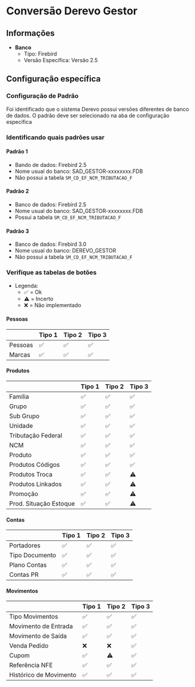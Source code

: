 # Conversão Derevo Gestor  
## Informações  
- **Banco**  
    - Tipo: Firebird  
    - Versão Especifica: Versão 2.5  
  
## Configuração específica  
### Configuração de Padrão  
Foi identificado que o sistema Derevo possui versões diferentes de banco de dados. O padrão deve ser selecionado na aba de configuração especifica  

### Identificando quais padrões usar

#### Padrão 1
- Bando de dados: Firebird 2.5
- Nome usual do banco: SAD_GESTOR-xxxxxxxx.FDB
- Não possui a tabela `SM_CD_EF_NCM_TRIBUTACAO_F` 
#### Padrão 2
- Banco de dados: Firebird 2.5
- Nome usual do banco: SAD_GESTOR-xxxxxxxx.FDB
- Possui a tabela `SM_CD_EF_NCM_TRIBUTACAO_F`
#### Padrão 3
- Banco de dados: Firebird 3.0
- Nome usual do banco: DEREVO_GESTOR
- Não possui a tabela `SM_CD_EF_NCM_TRIBUTACAO_F` 

### Verifique as tabelas de botões 
- Legenda:
	- ✅ = Ok
	- ⚠️ = Incerto
	- ❌ = Não implementado
#### Pessoas
|         | Tipo 1 | Tipo 2 | Tipo 3 |
| ------- | ------ | ------ | ------ |
| Pessoas | ✅     | ✅     | ✅     | 
| Marcas  | ✅     | ✅     | ✅     |
#### Produtos
|                        | Tipo 1 | Tipo 2 | Tipo 3 |
|:---------------------- | ------ | ------ | ------ |
| Família                | ✅     | ✅     | ✅     |
| Grupo                  | ✅     | ✅     | ✅     |
| Sub Grupo              | ✅     | ✅     | ✅     |
| Unidade                | ✅     | ✅     | ✅     |
| Tributação Federal     | ✅     | ✅     | ✅     |
| NCM                    | ✅     | ✅     | ✅     |
| Produto                | ✅     | ✅     | ✅     |
| Produtos Códigos       | ✅     | ✅     | ✅     |
| Produtos Troca         | ✅     | ✅     | ⚠️     |
| Produtos Linkados      | ✅     | ✅     | ⚠️     |
| Promoção               | ✅     | ✅     | ⚠️     |
| Prod. Situação Estoque | ✅     | ✅     | ⚠️     |

#### Contas
|                | Tipo 1 | Tipo 2 | Tipo 3 |
| -------------- | ------ | ------ | ------ |
| Portadores     | ✅     | ✅     | ✅     |
| Tipo Documento | ✅     | ✅     | ✅     |
| Plano Contas   | ✅     | ✅     | ✅     |
| Contas PR      | ✅     | ✅     | ✅     |

#### Movimentos

|                        | Tipo 1 | Tipo 2 | Tipo 3 |
| ---------------------- | ------ | ------ | ------ |
| Tipo Movimentos        | ✅     | ✅     | ✅     |
| Movimento de Entrada   | ✅     | ✅     | ✅     |
| Movimento de Saída     | ✅     | ✅     | ✅     |
| Venda Pedido           | ❌     | ❌     | ✅     |
| Cupom                  | ✅     | ⚠️     | ✅     |
| Referência NFE         | ✅     | ✅     | ✅     |
| Histórico de Movimento | ✅     | ✅     | ✅     |
